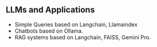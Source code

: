 ## LLMs and Applications

* Simple Queries based on Langchain, Llamaindex
* Chatbots based on Ollama.
* RAG systems based on Langchain, FAISS, Gemini Pro.

